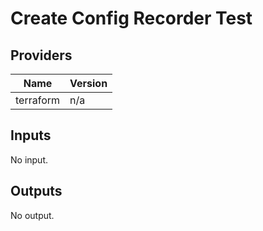 # Create Config Recorder Test


<!-- BEGIN TFDOCS -->
## Providers

| Name | Version |
|------|---------|
| terraform | n/a |

## Inputs

No input.

## Outputs

No output.

<!-- END TFDOCS -->
